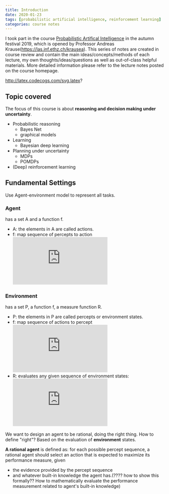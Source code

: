 ```yaml
---
title: Introduction
date: 2020-01-23
tags: [probabilistic artificial intelligence, reinforcement learning]
categories: course notes
---
```


I took part in the course [Probabilistic Artifical Intelligence](https://las.inf.ethz.ch/pai-f19) in the autumn festival 2019, which is opened by Professor Andreas Krause(https://las.inf.ethz.ch/krausea). This series of notes are created in course review and contain the main ideas/concepts/methods of each lecture, my own thoughts/ideas/questions as well as out-of-class helpful materials. More detailed information please refer to the lecture notes posted on the course homepage.

http://latex.codecogs.com/svg.latex?

## Topic covered

The focus of this course is about **reasoning and decision making under uncertainty**.

- Probabilistic reasoning
  - Bayes Net
  - graphical models
- Learning
  - Bayesian deep learning
- Planning under uncertainty
  - MDPs
  - POMDPs
- (Deep) reinforcement learning

## Fundamental Settings

Use Agent-environment model to represent all tasks.

### Agent

has a set A and a function f.

- A: the elements in A are called actions.
- f: map sequence of percepts to action![img](http://latex.codecogs.com/svg.latex?f%3AP%5Cto%20A)

### Environment

has a set P, a function f, a measure function R.

- P: the elements in P are called percepts or environment states.
- f: map sequence of actions to percept ![img](http://latex.codecogs.com/svg.latex?f%3AA%5Cto%20P)
- R: evaluates any given sequence of environment states: ![img](http://latex.codecogs.com/svg.latex?R%3A%20S%5E%2A%5Cto%5Cmathbb%7BR%7D)

We want to design an agent to be rational, doing the right thing. How to define "right"?  Based on the evaluation of **environment** states. 

**A rational agent** is defined as: for each possible percept sequence, a rational agent should select an action that is expected to maximize its performance measure, given

- the evidence provided by the percept sequence 
- and whatever built-in knowledge the agent has.(???? how to show this formally?? How to mathematically evaluate the performance measurement related to agent's built-in knowledge)